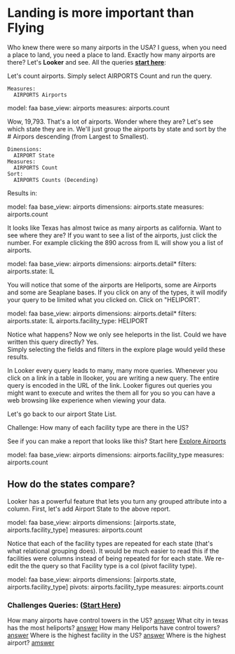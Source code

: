 # Landing is more important than Flying

Who knew there were so many airports in the USA?  I guess, when you need a place to land, you  need a place to land.  Exactly how many airports are there?  Let's **Looker** and see.  All the queries **[start here](/explore/faa/airports)**: 

Let's count airports.  Simply select AIRPORTS Count and run the query.

    Measures:  
      AIRPORTS Airports


<look height="75">
  model: faa
  base_view: airports
  measures: airports.count
</look>

Wow, 19,793.  That's a lot of airports.  Wonder where they are?  Let's see which state they are in.  We'll just group the airports by state and sort by the # Airpors descending (from Largest to Smallest).

    Dimensions: 
      AIRPORT State
    Measures: 
      AIRPORTS Count
    Sort: 
      AIRPORTS Counts (Decending)

Results in:

<look height="200">
  model: faa
  base_view: airports
  dimensions: airports.state
  measures: airports.count
</look>

It looks like Texas has almost twice as many airports as california.  Want to see where they are?  If you want to see a list of the airports, just click the number.  For example clicking the 890 across from IL will show you a list of airports.

<look height="200" width="100%">
  model: faa
  base_view: airports
  dimensions: airports.detail*
  filters:
    airports.state: IL
</look>


You will notice that some of the airports are Heliports, some are Airports and some are Seaplane bases.  If you click on any of the types,  it will modify your query to be limited what you clicked on.  Click on "HELIPORT'.  
 
<look height="200" width="100%">
  model: faa
  base_view: airports
  dimensions: airports.detail*
  filters:
    airports.state: IL
    airports.facility_type: HELIPORT
</look>


Notice what happens? Now we only see heleports in the list.   Could we have written this query directly?  Yes.  
Simply selecting the fields and filters in the explore plage would yeild these results.

In Looker every query leads to many, many more queries. Whenever you click on a link in a table in llooker, you are writing a new query.  The entire query is encoded in the URL of the link.  Looker figures out queries you might want to execute and writes the them all for you so you can have a web browsing like experience when  viewing your data.

Let's go back to our airport State List.

Challenge:  How many of each facility type are there in the US?  

See if you can make a report that looks like this?  Start here  [Explore Airports](/explore/faa/airports)

<look height="200" width="100%">
  model: faa
  base_view: airports
  dimensions: airports.facility_type
  measures: airports.count
</look>


## How do the states compare?

Looker has a powerful feature that lets you turn any grouped attribute into a column.  First, let's add Airport State to the above report.  

<look height="200" width="100%">
  model: faa
  base_view: airports
  dimensions: [airports.state, airports.facility_type]
  measures: airports.count
</look>


Notice that each of the facility types are repeated for each state (that's what relational grouping does).  It would be much easier  to read this if the facilities were columns instead of being repeated for for each state. We re-edit the the query so that Facility type is a col (pivot facility type).  

<look height="300" width="100%">
  model: faa
  base_view: airports
  dimensions: [airports.state, airports.facility_type]
  pivots: airports.facility_type
  measures: airports.count
</look>


### Challenges Queries: ([Start Here](/explore/faa/airports))

How many airports have control towers in the US? [answer](/explore/faa/airports?fields=airports.with_control_tower_count)
What city in texas has the most heliports? [answer](/explore/faa/airports?show=data,fields&vis=%7B"type":"looker_column"%7D&fields=airports.city,airports.count&f%5Bairports.facility_type%5D=HELIPORT++++++&f%5Bairports.state%5D=TX&sorts=airports.count+desc)
How many Heliports have control towers? [answer](/explore/faa/airports?show=data,fields&vis=%7B"type":"looker_column"%7D&fields=airports.count&f%5Bairports.facility_type%5D=HELIPORT++++++&sorts=airports.count+desc&f%5Bairports.control_tower%5D=yes)
Where is the highest facility in the US? [answer](/explore/faa/airports?show=data,fields&vis=%7B"type":"looker_column"%7D&fields=airports.code,airports.full_name,airports.elevation,airports.state&limit=5&sorts=airports.elevation+desc)
Where is the highest airport? [amswer](/explore/faa/airports?show=data,fields&vis=%7B"type":"looker_column"%7D&fields=airports.code,airports.full_name,airports.elevation,airports.state,airports.facility_type&limit=5&sorts=airports.elevation+desc&f%5Bairports.facility_type%5D=AIRPORT)



